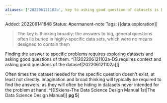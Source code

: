```yaml
---
aliases: ['202206121102b', key to asking good question of datasets is broad thinking, answers often buried in existing datasets intended for other purposes]
---
```

Added: 202206141848
Status: #permanent-note 
Tags: [[data exploration]]


>The key is thinking broadly: the answers to big, general questions often lie buried in highly-specific data sets, which were no means designed to contain them

Finding the answer to specific problems requires exploring datasets and asking good questions of them. ^[[[202206121102a-DS requires context and asking good questions of the dataset|202206121102a]]]

Often times the dataset needed for the specific question doesn't exist, at least not directly. Imagination and broad thinking will typically be required to find the answers, as they will often be hiding in datasets never intended for the problem at hand. ^[[[Skiena-The Data Science  Design Manual 1st|The Data Science Design Manual]] **pg 5**]
